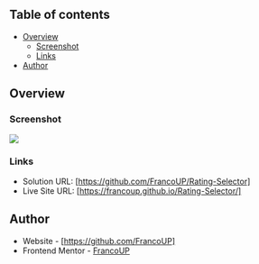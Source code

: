 ## Table of contents

- [Overview](#overview)
  - [Screenshot](#screenshot)
  - [Links](#links)
- [Author](#author)

## Overview

### Screenshot

![](./images/Screenshot%202023-06-26%20at%2019-50-55%20Frontend%20Mentor%20Interactive%20rating%20component.png)

### Links

- Solution URL: [https://github.com/FrancoUP/Rating-Selector]
- Live Site URL: [https://francoup.github.io/Rating-Selector/]

## Author

- Website - [https://github.com/FrancoUP]
- Frontend Mentor - [FrancoUP](https://www.frontendmentor.io/profile/FrancoUP)
